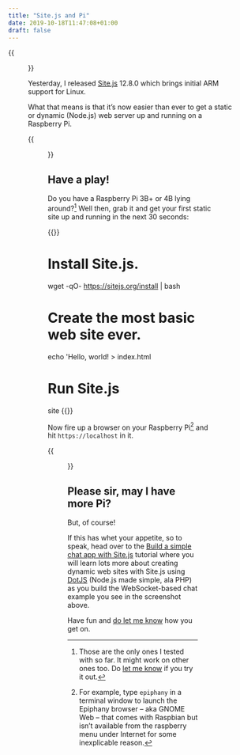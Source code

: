 ```yaml
---
title: "Site.js and Pi"
date: 2019-10-18T11:47:08+01:00
draft: false
---
```


{{<figure src="site-js-chat-on-raspberry-pi-1.jpeg" alt="Screenshot of the Site.js basic chat example running on a Raspberry Pi 4B." caption="Chatting about Pi, on a Pi, with a chat server running on Site.js on the same Pi.">}}

Yesterday, I released [Site.js](https://sitejs.org) 12.8.0 which brings initial ARM support for Linux.

What that means is that it’s now easier than ever to get a static or dynamic (Node.js) web server up and running on a Raspberry Pi.

{{<figure src="site-js-chat-on-raspberry-pi-2.jpeg" alt="Screenshot of Terminal on the same Raspberry Pi 4B as before, showing Site.js serving the basic chat app." caption="Site.js on my Raspberry Pi, serving the basic chat app in the first screenshot.">}}

## Have a play!

Do you have a Raspberry Pi 3B+ or 4B lying around?[^1] Well then, grab it and get your first static site up and running in the next 30 seconds:

{{<highlight shell>}}
# Install Site.js.
wget -qO- https://sitejs.org/install | bash

# Create the most basic web site ever.
echo 'Hello, world! > index.html

# Run Site.js
site
{{</highlight>}}

Now fire up a browser on your Raspberry Pi[^2] and hit `https://localhost` in it.

{{<figure src="pi-4b.jpeg" alt="Photo of the Raspberry Pi 4B running the chat example in the first screenshot." caption="My Raspberry Pi 4B, caught red-handed running the chat app in the first screenshot.">}}

## Please sir, may I have more Pi?

But, of course!

If this has whet your appetite, so to speak, head over to the [Build a simple chat app with Site.js](https://ar.al/2019/10/11/build-a-simple-chat-app-with-site.js/) tutorial where you will learn lots more about creating dynamic web sites with Site.js using [DotJS](https://source.ind.ie/site.js/app/blob/master/README.md#dotjs) (Node.js made simple, ala PHP) as you build the WebSocket-based chat example you see in the screenshot above.

Have fun and [do let me know](https://mastodon.ar.al/@aral) how you get on.

[^1]: Those are the only ones I tested with so far. It might work on other ones too. Do [let me know](https://mastodon.ar.al/@aral) if you try it out.

[^2]: For example, type `epiphany` in a terminal window to launch the Epiphany browser – aka GNOME Web – that comes with Raspbian but isn’t available from the raspberry menu under Internet for some inexplicable reason.

